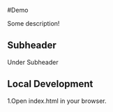 #Demo

Some description!

## Subheader

Under Subheader

## Local Development

1.Open index.html in your browser.